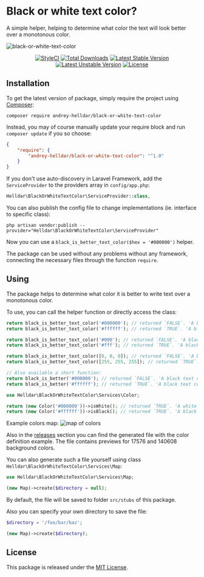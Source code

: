 # Black or white text color?

A simple helper, helping to determine what color the text will look better over a monotonous color.

![black-or-white-text-color](https://user-images.githubusercontent.com/10347617/43231566-9f9cb208-9075-11e8-9143-89b904cc8306.png)

<p align="center">
    <a href="https://styleci.io/repos/142359733"><img src="https://styleci.io/repos/142359733/shield" alt="StyleCI" /></a>
    <a href="https://packagist.org/packages/andrey-helldar/black-or-white-text-color"><img src="https://img.shields.io/packagist/dt/andrey-helldar/black-or-white-text-color.svg?style=flat-square" alt="Total Downloads" /></a>
    <a href="https://packagist.org/packages/andrey-helldar/black-or-white-text-color"><img src="https://poser.pugx.org/andrey-helldar/black-or-white-text-color/v/stable?format=flat-square" alt="Latest Stable Version" /></a>
    <a href="https://packagist.org/packages/andrey-helldar/black-or-white-text-color"><img src="https://poser.pugx.org/andrey-helldar/black-or-white-text-color/v/unstable?format=flat-square" alt="Latest Unstable Version" /></a>
    <a href="LICENSE"><img src="https://poser.pugx.org/andrey-helldar/black-or-white-text-color/license?format=flat-square" alt="License" /></a>
</p>


## Installation

To get the latest version of package, simply require the project using [Composer](https://getcomposer.org):

```
composer require andrey-helldar/black-or-white-text-color
```

Instead, you may of course manually update your require block and run `composer update` if you so choose:

```json
{
    "require": {
        "andrey-helldar/black-or-white-text-color": "^1.0"
    }
}
```

If you don't use auto-discovery in Laravel Framework, add the `ServiceProvider` to the providers array in `config/app.php`:

```php
Helldar\BlackOrWhiteTextColor\ServiceProvider::class,
```

You can also publish the config file to change implementations (ie. interface to specific class):

```
php artisan vendor:publish --provider="Helldar\BlackOrWhiteTextColor\ServiceProvider"
```

Now you can use a `black_is_better_text_color($hex = '#000000')` helper.

The package can be used without any problems without any framework, connecting the necessary files through the function `require`.


## Using

The package helps to determine what color it is better to write text over a monotonous color.

To use, you can call the helper function or directly access the class:

```php
return black_is_better_text_color('#000000'); // returned `FALSE`. 'A black text color not better for black background'
return black_is_better_text_color('#ffffff'); // returned `TRUE`. 'A black text color is better for white background'

return black_is_better_text_color('#000'); // returned `FALSE`. 'A black text color not better for black background'
return black_is_better_text_color('#fff'); // returned `TRUE`. 'A black text color is better for white background'

return black_is_better_text_color([0, 0, 0]); // returned `FALSE`. 'A black text color not better for black background'
return black_is_better_text_color([255, 255, 255]); // returned `TRUE`. 'A black text color is better for white background'

// Also available a short function:
return black_is_better('#000000'); // returned `FALSE`. 'A black text color not better for black background'
return black_is_better('#ffffff'); // returned `TRUE`. 'A black text color is better for white background'

use Helldar\BlackOrWhiteTextColor\Services\Color;

return (new Color('#000000'))->isWhite(); // returned `TRUE`. 'A white text color is better for black background'
return (new Color('#ffffff'))->isBlack(); // returned `TRUE`. 'A black text color is better for white background'
```

Example colors map:
![map of colors](https://user-images.githubusercontent.com/10347617/43231090-85dfba92-9073-11e8-9dbc-d2968b5ef1a2.png)

Also in the [releases](https://github.com/andrey-helldar/black-or-white-text-color/releases) section you can find the generated file with the color definition example. The file contains previews for 17576 and 140608 background colors.

You can also generate such a file yourself using class `Helldar\BlackOrWhiteTextColor\Services\Map`:

```php
use Helldar\BlackOrWhiteTextColor\Services\Map;

(new Map)->create($directory = null);
```

By default, the file will be saved to folder `src/stubs` of this package.

Also you can specify your own directory to save the file:

```php
$directory = '/foo/bar/baz';

(new Map)->create($directory);
```


## License

This package is released under the [MIT License](LICENSE).

